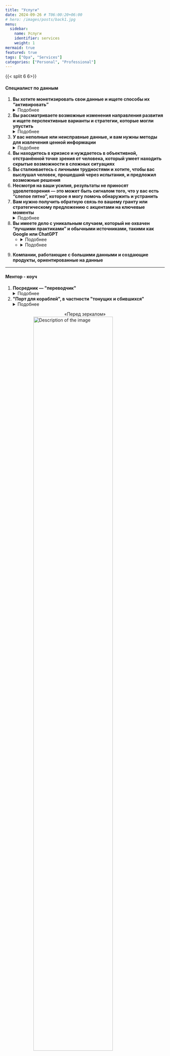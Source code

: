 ```yaml
---
title: "Услуги"
date: 2024-09-26 # T06:00:20+06:00
# hero: /images/posts/back1.jpg
menu:
  sidebar:
    name: Услуги
    identifier: services
    weight: 1
mermaid: true
featured: true
tags: ["Opa", "Services"]
categories: ["Personal", "Professional"]
---
```

{{< split 6 6>}}

#### Специалист по данным


<ol>
<li>
<b>Вы хотите монетизировать свои данные и ищете способы их “активировать”</b><br>
<details>
  <summary>Подобнее</summary>
У компании были данные о первых взаимодействиях с клиентами, но не было ясно, как их использовать. Я разработал алгоритм рекомендаций, который на основе ограниченного количества данных, оставляемых человеком, позволял делать предварительную оценку вероятности того, что он станет клиентом. Это дало возможность более эффективно использовать ограниченные ресурсы отдела продаж, сосредоточив усилия на тех, кто с большей вероятностью станет клиентом и получит пользу от взаимодействия с компанией. 
</details>
</li>
<li>
<b>Вы рассматриваете возможные изменения направления развития и ищете перспективные варианты и стратегии, которые могли упустить</b><br>
<details>
  <summary>Подобнее</summary>
Стартап в один момент потерял своего основного клиента, <a href=https://www.immobilienscout24.de/>ImmoScout24 GmbH</a>, который в тот же день запустил на своём сайте аналогичный продукт, <a href=https://www.immobilienscout24.de/immobilienmakler>immobilienmakler</a>. Будучи крупнейшим игроком на рынке недвижимости в Германии и фактическим монополистом, стало очевидно, что компания обречена, если срочно не изменит свою бизнес-модель: стоимость привлечения клиентов значительно возросла, главный клиент ушёл и стал главным конкурентом, используя собственную платформу.

Основатели компании обратились ко всем сотрудникам с просьбой предложить идеи для спасения бизнеса и его выживания в этот критический момент. Мы оказались в периоде "make it or break it".

Я предложил своё видение и провёл две презентации, одна из которых была представлена всей компании. В конечном итоге, одна из моих идей, после доработок, была выбрана в качестве основной стратегии. В этой ситуации сыграло важную роль моё понимание как данных, так и бизнес-процессов. 
</details>
</li>
<li>
<b>У вас неполные или неисправные данные, и вам нужны методы для извлечения ценной информации</b><br>
<details>
  <summary>Подобнее</summary>
Данные были некачественные: например, дата строительства в некоторых случаях была позже даты первого внесения объекта в базу данных, и разница составляла годы. Это была лишь часть проблем. Используя другую базу данных, я смог построить модель, которая улучшила основную базу данных, а затем с помощью разработанных мною методов натренировал финальную модель. Она показала достаточно хорошие результаты, что позволило привлечь нового клиента (Skoda GmbH) и открыть для компании новые горизонты, включая создание нового отделения.

Доработкой результатов до финального состояния позже занялся другой дата-сайентист, так как на этом этапе задача стала уже «классической».
</details>
</li>
<li>
<b>Вы находитесь в кризисе и нуждаетесь в объективной, отстранённой точке зрения от человека, который умеет находить скрытые возможности в сложных ситуациях</b><br>
</li>
<li>
<b>Вы сталкиваетесь с личными трудностями и хотите, чтобы вас выслушал человек, прошедший через испытания, и предложил возможные решения</b><br>

</li>

<li>
<b>Несмотря на ваши усилия, результаты не приносят удовлетворения — это может быть сигналом того, что у вас есть “слепое пятно”, которое я могу помочь обнаружить и устранить</b><br>

</li>
<li>
<b>Вам нужно получить обратную связь по вашему гранту или стратегическому предложению с акцентами на ключевые моменты</b><br>
<details>
  <summary>Подобнее</summary>
Нанятая консалтинговая компания, имеющая большой опыт в получении подобных грантов, подготовила заявку. Я разработал и предложил решение для технической части заявки, опираясь на передовые подходы (SOTA) и предложив инновационные решения. За текст заявки отвечала консалтинговая компания.

Меня пригласили представить техническую часть заявки комиссии. Я предложил своё видение, на какие аспекты стоит сделать акцент и как подать материал. Комиссия одобрила заявку на сумму 1,2 миллиона евро с условием внесения изменений, отражающих акценты, которые я предложил.
</details>
</li>

<li>
<b>Вы имеете дело с уникальным случаем, который не охвачен “лучшими практиками” и обычными источниками, такими как Google или ChatGPT</b><br>

<ul>
<li>
<details>
  <summary>Подобнее</summary>
На конференции по данным с большим количеством участников один из гостей, вместо вопроса, начал рекламировать свой стартап. Позже мы пересеклись, и я предложил ему обсудить ситуацию наедине. Когда он подошёл, я указал на его стратегическую ошибку. В 99% случаев напористость и нарушение правил могут сработать для стартаперов, но не в его случае. Его компания работает с суперперсональными данными, такими как медицинские и финансовые, где ключевое — это доверие. Нарушая правила ради выгоды, он посылает неверный сигнал. В его бизнесе первичны этические соображения, а не выгода. Я не стремился дать ему инструмент для манипуляции, а скорее "поставил зеркало", чтобы он задумался.
</details>
</li>
<li>
<details>
  <summary>Подобнее</summary>
Кодирование списка строк в численное представление для обучения моделей машинного обучения, отражающее важные для бизнеса взаимодействия, оказалось нерешённой проблемой в общедоступных источниках. Обычно кодируют конечное число категорий, но в моём случае требовалось закодировать длинный список категорий (например, "оборудование", включающее тормозную систему, качество салона и радио). Бинарное кодирование могло бы создать 250+ колонок с редкими единицами и множеством нулей. Я разработал усовершенствованный метод, который позволил закодировать категории в одну колонку чисел, отображающих значения соответствующих категорий.
</details>
</li>
</ul>

</li>
<li>

<b>Компании, работающие с большими данными и создающие продукты, ориентированные на данные</b><br>

</li>
</ol>

---

#### Ментор - коуч


<ol>
<li>
<b>Посредник — "переводчик"</b>
<details>
  <summary>Подобнее</summary>
Нужно было уехать, получив разрешение человека, который не хотел его давать. Вокруг меня была группа людей, которые не до конца понимали друг друга, но осознавал это только я. Используя свои способности понимать людей и видеть границы их восприятия, мне удалось выстроить коммуникацию так, что жизненно важное разрешение всё-таки было получено. От этого разрешения зависела вся моя дальнейшая жизнь.

Я хорошо понимаю людей и часто замечаю то, что другие упускают, пребывая в своих представлениях о мире и о людях. Такое положение вещей может вызывать недоразумения и конфликты. Ясность, понимание другого и открытый диалог, при желании обеих сторон договориться, являются основой для взаимовыгодного и долгосрочного сотрудничества.

Если вам нужно уладить конфликт, понять другого, подобрать слова, чтобы вас услышали, возможно, я смогу помочь, опираясь на свой жизненный опыт. Я не использую методики — мой подход основывается исключительно на конкретной задаче, контексте и вовлечённых людях. У каждого человека есть своя уникальная история, свой «личный словарь» или «язык», где одни и те же слова могут нести совершенно разные смыслы, эмоции и значения. Для одного «любовь» — это звонить или писать каждый час, а для другого — не беспокоить во время работы. И это только один пример того, как слова в «личном словаре» могут иметь разные значения, в зависимости от контекста, времени года, настроения и других факторов.

Может быть, у меня получится стать «переводчиком» с «разных личных словарей», чтобы помочь найти «новую точку» или «угол зрения» на ситуацию, из которых будут видны новые возможности и взаимовыгодные решения.
</details>
</li>
<li>
<b>"Порт для кораблей", в частности "тонущих и сбившихся"</b>
<details>
  <summary>Подобнее</summary>
Жил-был мальчик, который рос в необычных условиях. Его ценили, когда он вёл себя «правильно», и поэтому он привык ценить себя только за «сделанное», за достижения. Внутри него была «пустота», которая, как позже выяснилось, заполнялась лишь на время, когда он что-то делал. В то время казалось «круто» быть в центре внимания, делать необычные и сложные вещи, выделяться, — и он именно этим и занимался. Но пустота не исчезала, а боль внутри не утихала. Ещё секс помогал на время заглушить боль.

Так он и жил, пока были силы «делать», лишь бы не остановиться случайно и не заглянуть «внутрь», просто «быть». Всё это время он перекладывал свой «внутренний груз» на окружающих и близких, что привело к потере дорогого человека.

После этого мальчик решил, что любой ценой «расчистит» свои внутренние «Авгиевы конюшни» и построит новую жизнь. На этом пути ему пришлось «выпить и убрать» озеро «кислоты» и «колодец» «нечистот», и даже «заглянуть в глаза смерти». Иногда, чтобы «начать жить», нужно посмотреть в глаза смерти.

Теперь этот мужчина хочет, чтобы другие «дети» были «услышанными». Он стремится облегчить их боль и страдания, показывая с любовью возможные альтернативы, напоминая, что всё необходимое уже есть внутри них и ждёт. Или направить их к тем людям и «силам», которые помогли ему самому, к «свету», что «освещает путь к себе и вовне».

Как-то к нему пришла «девочка», внутри которой бушевала «сильная буря», и ей нужно было найти «прибежище». «Снаружи» это выглядело как неадекватность, и её даже отправили в «дом для таких людей». Мужчина не осуждал её, а старался подсказывать по мере сил и её способности «увидеть на тот момент» то, что он показывал. Он указывал на «течения» и «воронки», в которые, возможно, не стоит «заплывать», и где есть «островки», куда лучше «грести».

Мужчина знал, что есть «силы», которые не хотят, чтобы «люди-корабли» выходили из определённых «течений» и «воронок». Пока они там, можно «перевозить на их кораблях» то, что нужно этим силам, даже если это «потопит эти кораблики». Мужчина бросил вызов этим силам, и «девочка-кораблик» в своей «буре» получила «понимание, пропитание и приют» для дальнейшего самостоятельного плавания. На следующий день «порт мужчины» был ограблен, но так «бывает». Главное, что теперь «кораблик» девочки плывёт самостоятельно и сам решает, что «перевозить» и куда «плыть».
</details>
</li>
</ol>
<figure>
<figcaption style="text-align: center;">«Перед зеркалом»</figcaption>
    <img src="/posts/services/fig/Looking_in_Mirror.jpeg" alt="Description of the image" style="width:77%; display: block; margin: auto;">
<figcaption style="text-align: center;">
  Нарисовано в 04.2020<br>
  Жизненный опыт формирует наш взгляд на мир, который, в свою очередь, направляет наши мысли и определяет наши выборы
</figcaption>

</figure><br>

{{< /split >}}


[**Ω**](https://t.me/artiomkovnatsky)


Вы можете записаться на встречу через <a href="https://calendly.com/artiom_kovnatsky" target="_blank">Calendly</a>, или через <a href="https://cal.read.ai/artiomkovnatsky" target="_blank">Read.ai</a>, написать мне <a href="mailto:artiomkovnatsky@pm.me" target="_blank">Email</a> или в <a href="https://t.me/soul_from_crete" target="_blank">Telegram</a>.
